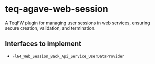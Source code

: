 # teq-agave-web-session
A TeqFW plugin for managing user sessions in web services, ensuring secure creation, validation, and termination.

## Interfaces to implement

- `Fl64_Web_Session_Back_Api_Service_UserDataProvider`